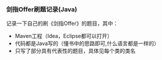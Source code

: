 ### 剑指Offer刷题记录(Java)

记录一下自己的刷《剑指Offer》的题目，其中：

- Maven工程（Idea，Eclipse都可以打开）
- 代码都是Java写的（懂书中的思路即可,什么语言都是一样的）
- 只写了部分具有代表性的题目，具体见每个类的类名


